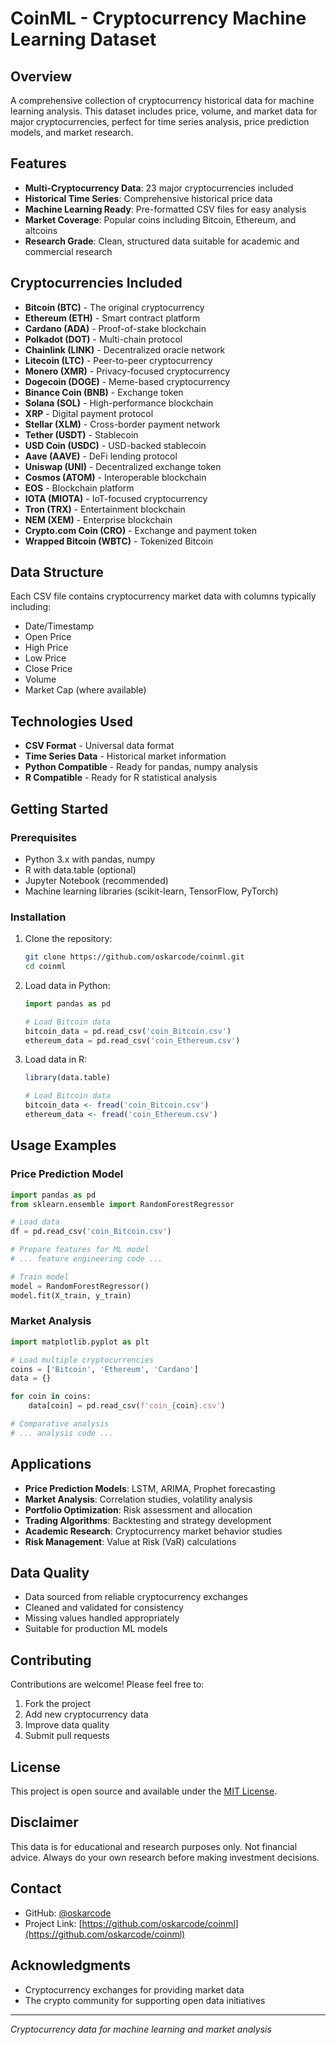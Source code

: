 # CoinML - Cryptocurrency Machine Learning Dataset

## Overview
A comprehensive collection of cryptocurrency historical data for machine learning analysis. This dataset includes price, volume, and market data for major cryptocurrencies, perfect for time series analysis, price prediction models, and market research.

## Features
- **Multi-Cryptocurrency Data**: 23 major cryptocurrencies included
- **Historical Time Series**: Comprehensive historical price data
- **Machine Learning Ready**: Pre-formatted CSV files for easy analysis
- **Market Coverage**: Popular coins including Bitcoin, Ethereum, and altcoins
- **Research Grade**: Clean, structured data suitable for academic and commercial research

## Cryptocurrencies Included
- **Bitcoin (BTC)** - The original cryptocurrency
- **Ethereum (ETH)** - Smart contract platform
- **Cardano (ADA)** - Proof-of-stake blockchain
- **Polkadot (DOT)** - Multi-chain protocol
- **Chainlink (LINK)** - Decentralized oracle network
- **Litecoin (LTC)** - Peer-to-peer cryptocurrency
- **Monero (XMR)** - Privacy-focused cryptocurrency
- **Dogecoin (DOGE)** - Meme-based cryptocurrency
- **Binance Coin (BNB)** - Exchange token
- **Solana (SOL)** - High-performance blockchain
- **XRP** - Digital payment protocol
- **Stellar (XLM)** - Cross-border payment network
- **Tether (USDT)** - Stablecoin
- **USD Coin (USDC)** - USD-backed stablecoin
- **Aave (AAVE)** - DeFi lending protocol
- **Uniswap (UNI)** - Decentralized exchange token
- **Cosmos (ATOM)** - Interoperable blockchain
- **EOS** - Blockchain platform
- **IOTA (MIOTA)** - IoT-focused cryptocurrency
- **Tron (TRX)** - Entertainment blockchain
- **NEM (XEM)** - Enterprise blockchain
- **Crypto.com Coin (CRO)** - Exchange and payment token
- **Wrapped Bitcoin (WBTC)** - Tokenized Bitcoin

## Data Structure
Each CSV file contains cryptocurrency market data with columns typically including:
- Date/Timestamp
- Open Price
- High Price
- Low Price
- Close Price
- Volume
- Market Cap (where available)

## Technologies Used
- **CSV Format** - Universal data format
- **Time Series Data** - Historical market information
- **Python Compatible** - Ready for pandas, numpy analysis
- **R Compatible** - Ready for R statistical analysis

## Getting Started

### Prerequisites
- Python 3.x with pandas, numpy
- R with data.table (optional)
- Jupyter Notebook (recommended)
- Machine learning libraries (scikit-learn, TensorFlow, PyTorch)

### Installation
1. Clone the repository:
   ```bash
   git clone https://github.com/oskarcode/coinml.git
   cd coinml
   ```

2. Load data in Python:
   ```python
   import pandas as pd
   
   # Load Bitcoin data
   bitcoin_data = pd.read_csv('coin_Bitcoin.csv')
   ethereum_data = pd.read_csv('coin_Ethereum.csv')
   ```

3. Load data in R:
   ```r
   library(data.table)
   
   # Load Bitcoin data
   bitcoin_data <- fread('coin_Bitcoin.csv')
   ethereum_data <- fread('coin_Ethereum.csv')
   ```

## Usage Examples

### Price Prediction Model
```python
import pandas as pd
from sklearn.ensemble import RandomForestRegressor

# Load data
df = pd.read_csv('coin_Bitcoin.csv')

# Prepare features for ML model
# ... feature engineering code ...

# Train model
model = RandomForestRegressor()
model.fit(X_train, y_train)
```

### Market Analysis
```python
import matplotlib.pyplot as plt

# Load multiple cryptocurrencies
coins = ['Bitcoin', 'Ethereum', 'Cardano']
data = {}

for coin in coins:
    data[coin] = pd.read_csv(f'coin_{coin}.csv')

# Comparative analysis
# ... analysis code ...
```

## Applications
- **Price Prediction Models**: LSTM, ARIMA, Prophet forecasting
- **Market Analysis**: Correlation studies, volatility analysis
- **Portfolio Optimization**: Risk assessment and allocation
- **Trading Algorithms**: Backtesting and strategy development
- **Academic Research**: Cryptocurrency market behavior studies
- **Risk Management**: Value at Risk (VaR) calculations

## Data Quality
- Data sourced from reliable cryptocurrency exchanges
- Cleaned and validated for consistency
- Missing values handled appropriately
- Suitable for production ML models

## Contributing
Contributions are welcome! Please feel free to:
1. Fork the project
2. Add new cryptocurrency data
3. Improve data quality
4. Submit pull requests

## License
This project is open source and available under the [MIT License](LICENSE).

## Disclaimer
This data is for educational and research purposes only. Not financial advice. Always do your own research before making investment decisions.

## Contact
- GitHub: [@oskarcode](https://github.com/oskarcode)
- Project Link: [https://github.com/oskarcode/coinml](https://github.com/oskarcode/coinml)

## Acknowledgments
- Cryptocurrency exchanges for providing market data
- The crypto community for supporting open data initiatives

---
*Cryptocurrency data for machine learning and market analysis*